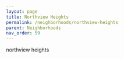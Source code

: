 ```yaml
---
layout: page
title: Northview Heights
permalink: /neighborhoods/northview-heights
parent: Neighborhoods
nav_order: 59
---
```


northview heights